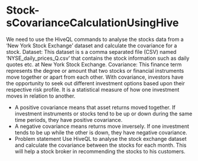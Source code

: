 # Stock-sCovarianceCalculationUsingHive
We need to use the HiveQL commands to analyse the stocks data from a ‘New York Stock
Exchange’ dataset and calculate the covariance for a stock.
Dataset:
This dataset is s a comma separated file (CSV) named ‘NYSE_daily_prices_Q.csv’ that contains the
stock information such as daily quotes etc. at New York Stock Exchange.
Covariance: This finance term represents the degree or amount that two stocks or financial
instruments move together or apart from each other. With covariance, investors have the
opportunity to seek out different investment options based upon their respective risk profile. It is a
statistical measure of how one investment moves in relation to another.
- A positive covariance means that asset returns moved together. If investment instruments or
stocks tend to be up or down during the same time periods, they have positive covariance.
- A negative covariance means returns move inversely. If one investment tends to be up while the
other is down, they have negative covariance.
- Problem statement
Use HiveQL to analyse the stock exchange dataset and calculate the covariance between the stocks
for each month. This will help a stock broker in recommending the stocks to his customers. 

